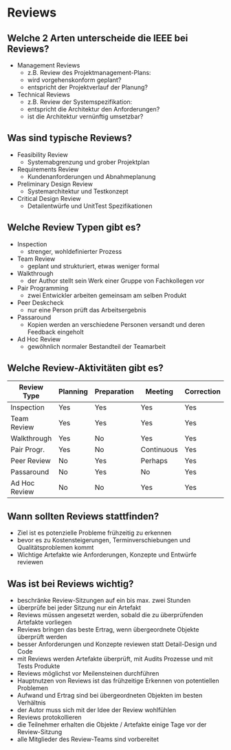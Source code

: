 # Reviews

## Welche 2 Arten unterscheide die IEEE bei Reviews?
* Management Reviews
    * z.B. Review des Projektmanagement-Plans:
    * wird vorgehenskonform geplant?
    * entspricht der Projektverlauf der Planung?
* Technical Reviews
    * z.B. Review der Systemspezifikation:
    * entspricht die Architektur den Anforderungen?
    * ist die Architektur vernünftig umsetzbar?

## Was sind typische Reviews?
* Feasibility Review 
    * Systemabgrenzung und grober Projektplan
* Requirements Review 
    * Kundenanforderungen und Abnahmeplanung
* Preliminary Design Review 
    * Systemarchitektur und Testkonzept
* Critical Design Review 
    * Detailentwürfe und UnitTest Spezifikationen

## Welche Review Typen gibt es?
* Inspection
    * strenger, wohldefinierter Prozess
* Team Review
    * geplant und strukturiert, etwas weniger formal
* Walkthrough
    * der Author stellt sein Werk einer Gruppe von Fachkollegen vor
* Pair Programming
    * zwei Entwickler arbeiten gemeinsam am selben Produkt
* Peer Deskcheck
    * nur eine Person prüft das Arbeitsergebnis
* Passaround
    * Kopien werden an verschiedene Personen versandt und deren Feedback eingeholt
* Ad Hoc Review
    * gewöhnlich normaler Bestandteil der Teamarbeit

## Welche Review-Aktivitäten gibt es?
| Review Type   | Planning | Preparation | Meeting    | Correction | Verification |
|---------------|----------|-------------|------------|------------|--------------|
| Inspection    | Yes      | Yes         | Yes        | Yes        | Yes          |
| Team Review   | Yes      | Yes         | Yes        | Yes        | No           |
| Walkthrough   | Yes      | No          | Yes        | Yes        | No           |
| Pair Progr.   | Yes      | No          | Continuous | Yes        | Yes          |
| Peer Review   | No       | Yes         | Perhaps    | Yes        | No           |
| Passaround    | No       | Yes         | No         | Yes        | No           |
| Ad Hoc Review | No       | No          | Yes        | Yes        | No           |

## Wann sollten Reviews stattfinden?
* Ziel ist es potenzielle Probleme frühzeitig zu erkennen
* bevor es zu Kostensteigerungen, Terminverschiebungen und Qualitätsproblemen kommt
* Wichtige Artefakte wie Anforderungen, Konzepte und Entwürfe reviewen

## Was ist bei Reviews wichtig?
* beschränke Review-Sitzungen auf ein bis max. zwei Stunden
* überprüfe bei jeder Sitzung nur ein Artefakt
* Reviews müssen angesetzt werden, sobald die zu überprüfenden Artefakte vorliegen
* Reviews bringen das beste Ertrag, wenn übergeordnete Objekte überprüft werden
* besser Anforderungen und Konzepte reviewen statt Detail-Design und Code
* mit Reviews werden Artefakte überprüft, mit Audits Prozesse und mit Tests Produkte
* Reviews möglichst vor Meilensteinen durchführen
* Hauptnutzen von Reviews ist das frühzeitige Erkennen von potentiellen Problemen
* Aufwand und Ertrag sind bei übergeordneten Objekten im besten Verhältnis
* der Autor muss sich mit der Idee der Review wohlfühlen
* Reviews protokollieren
* die Teilnehmer erhalten die Objekte / Artefakte einige Tage vor der Review-Sitzung
* alle Mitglieder des Review-Teams sind vorbereitet

